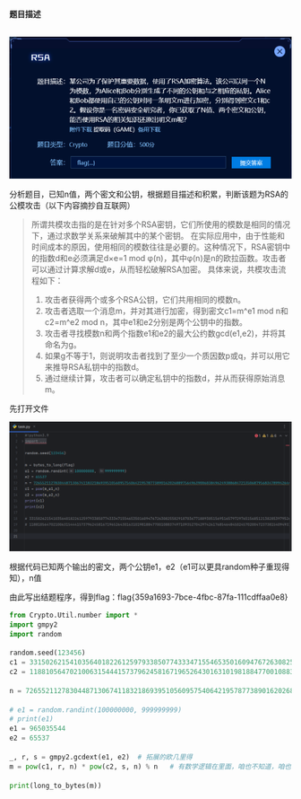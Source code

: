 **题目描述**

​    ![image-20240220160042510](./img/RSA/image-20240220160042510.png)

分析题目，已知n值，两个密文和公钥，根据题目描述和积累，判断该题为RSA的公模攻击（以下内容摘抄自互联网）

> ​    所谓共模攻击指的是在针对多个RSA密钥，它们所使用的模数是相同的情况下，通过求数学关系来破解其中的某个密钥。    在实际应用中，由于性能和时间成本的原因，使用相同的模数往往是必要的。这种情况下，RSA密钥中的指数d和e必须满足d×e=1 mod φ(n)，其中φ(n)是n的欧拉函数。攻击者可以通过计算求解d或e，从而轻松破解RSA加密。 具体来说，共模攻击流程如下：  
>
> 1. 攻击者获得两个或多个RSA公钥，它们共用相同的模数n。  
> 2.  攻击者选取一个消息m，并对其进行加密，得到密文c1=m^e1 mod n和c2=m^e2 mod n，其中e1和e2分别是两个公钥中的指数。  
> 3.  攻击者寻找模数n和两个指数e1和e2的最大公约数gcd(e1,e2)，并将其命名为g。  
> 4.  如果g不等于1，则说明攻击者找到了至少一个质因数p或q，并可以用它来推导RSA私钥中的指数d。  
> 5.  通过继续计算，攻击者可以确定私钥中的指数d，并从而获得原始消息m。

先打开文件

![image-20240220160233705](./img/RSA/image-20240220160233705.png)

根据代码已知两个输出的密文，两个公钥e1，e2（e1可以更具random种子重现得知），n值

由此写出结题程序，得到flag：flag{359a1693-7bce-4fbc-87fa-111cdffaa0e8}

```python
from Crypto.Util.number import *
import gmpy2
import random

random.seed(123456)
c1 = 3315026215410356401822612597933850774333471554653501609476726308255829187036771889305156951657972976515685121382853979526632479380900600042319433533497363
c2 = 1188105647021006315444157379624581671965264301631019818847700108837497109352704297426176854648450245702004723738154094931880004264638539450721642553435120

n = 7265521127830448713067411832186939510560957540642195787738901620268897564963900603849624938868472135068795683478994264434459545615489055678687748127470957

# e1 = random.randint(100000000, 999999999)
# print(e1)
e1 = 965035544
e2 = 65537

_, r, s = gmpy2.gcdext(e1, e2)  # 拓展的欧几里得
m = pow(c1, r, n) * pow(c2, s, n) % n   # 有数学逻辑在里面，咱也不知道，咱也不敢问，反正以后的共模攻击就用这个代码

print(long_to_bytes(m))

```

